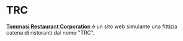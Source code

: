 # TRC
**[Tommasi Restaurant Corporation](http://handlebarsjs.com/)** è un sito web simulante una fittizia catena di ristoranti dal nome "TRC".